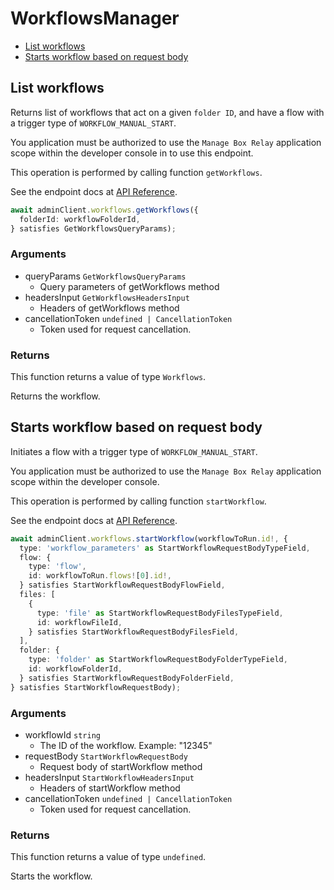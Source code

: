 # WorkflowsManager

- [List workflows](#list-workflows)
- [Starts workflow based on request body](#starts-workflow-based-on-request-body)

## List workflows

Returns list of workflows that act on a given `folder ID`, and
have a flow with a trigger type of `WORKFLOW_MANUAL_START`.

You application must be authorized to use the `Manage Box Relay` application
scope within the developer console in to use this endpoint.

This operation is performed by calling function `getWorkflows`.

See the endpoint docs at
[API Reference](https://developer.box.com/reference/get-workflows/).

<!-- sample get_workflows -->

```ts
await adminClient.workflows.getWorkflows({
  folderId: workflowFolderId,
} satisfies GetWorkflowsQueryParams);
```

### Arguments

- queryParams `GetWorkflowsQueryParams`
  - Query parameters of getWorkflows method
- headersInput `GetWorkflowsHeadersInput`
  - Headers of getWorkflows method
- cancellationToken `undefined | CancellationToken`
  - Token used for request cancellation.

### Returns

This function returns a value of type `Workflows`.

Returns the workflow.

## Starts workflow based on request body

Initiates a flow with a trigger type of `WORKFLOW_MANUAL_START`.

You application must be authorized to use the `Manage Box Relay` application
scope within the developer console.

This operation is performed by calling function `startWorkflow`.

See the endpoint docs at
[API Reference](https://developer.box.com/reference/post-workflows-id-start/).

<!-- sample post_workflows_id_start -->

```ts
await adminClient.workflows.startWorkflow(workflowToRun.id!, {
  type: 'workflow_parameters' as StartWorkflowRequestBodyTypeField,
  flow: {
    type: 'flow',
    id: workflowToRun.flows![0].id!,
  } satisfies StartWorkflowRequestBodyFlowField,
  files: [
    {
      type: 'file' as StartWorkflowRequestBodyFilesTypeField,
      id: workflowFileId,
    } satisfies StartWorkflowRequestBodyFilesField,
  ],
  folder: {
    type: 'folder' as StartWorkflowRequestBodyFolderTypeField,
    id: workflowFolderId,
  } satisfies StartWorkflowRequestBodyFolderField,
} satisfies StartWorkflowRequestBody);
```

### Arguments

- workflowId `string`
  - The ID of the workflow. Example: "12345"
- requestBody `StartWorkflowRequestBody`
  - Request body of startWorkflow method
- headersInput `StartWorkflowHeadersInput`
  - Headers of startWorkflow method
- cancellationToken `undefined | CancellationToken`
  - Token used for request cancellation.

### Returns

This function returns a value of type `undefined`.

Starts the workflow.
